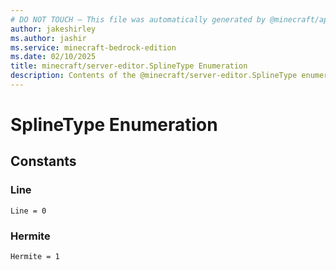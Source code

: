 ```yaml
---
# DO NOT TOUCH — This file was automatically generated by @minecraft/api-docs-generator, to report problems file an issue at https://github.com/Mojang/minecraft-scripting-libraries
author: jakeshirley
ms.author: jashir
ms.service: minecraft-bedrock-edition
ms.date: 02/10/2025
title: minecraft/server-editor.SplineType Enumeration
description: Contents of the @minecraft/server-editor.SplineType enumeration.
---
```

# SplineType Enumeration

## Constants
### **Line**
`Line = 0`
### **Hermite**
`Hermite = 1`

